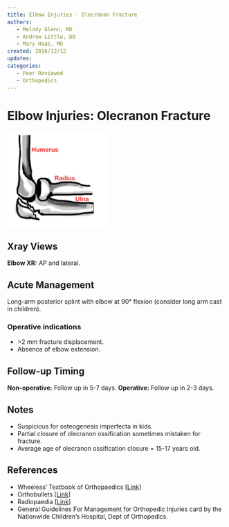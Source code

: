 ```yaml
---
title: Elbow Injuries - Olecranon Fracture
authors:
   - Melody Glenn, MD
   - Andrew Little, DO
   - Mary Haas, MD
created: 2016/12/12
updates:
categories:
   - Peer Reviewed
   - Orthopedics
---
```


# Elbow Injuries: Olecranon Fracture

![Olecranon fracture drawing](image-1.png)

## Xray Views

**Elbow XR:** AP and lateral.

## Acute Management

Long-arm posterior splint with elbow at 90° flexion (consider long arm cast in children).

### Operative indications

- &gt;2 mm fracture displacement.
- Absence of elbow extension.

## Follow-up Timing

**Non-operative:** Follow up in 5-7 days.
**Operative:** Follow up in 2-3 days.

## Notes

- Suspicious for osteogenesis imperfecta in kids.
- Partial closure of olecranon ossification sometimes mistaken for fracture.
- Average age of olecranon ossification closure = 15-17 years old.

## References

- Wheeless’ Textbook of Orthopaedics  [[Link](http://Wheelessonline.com)]
- Orthobullets  [[Link](http://OrthoBullets.com)]
- Radiopaedia  [[Link](http://Radiopaedia.org)]
- General Guidelines For Management for Orthopedic Injuries card by the Nationwide Children’s Hospital, Dept of Orthopedics.
